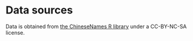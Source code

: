 # Data sources

Data is obtained from [the ChineseNames R library]([https://github.com/psychbruce/ChineseNames]) under a CC-BY-NC-SA license.

